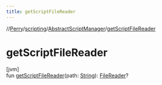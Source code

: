 ```yaml
---
title: getScriptFileReader
---
```

//[Perry](../../../index.html)/[scripting](../index.html)/[AbstractScriptManager](index.html)/[getScriptFileReader](get-script-file-reader.html)



# getScriptFileReader



[jvm]\
fun [getScriptFileReader](get-script-file-reader.html)(path: [String](https://kotlinlang.org/api/latest/jvm/stdlib/kotlin/-string/index.html)): [FileReader](https://docs.oracle.com/javase/8/docs/api/java/io/FileReader.html)?




